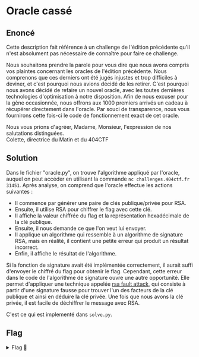 # Oracle cassé

## Enoncé

Cette description fait référence à un challenge de l'édition précédente qu'il n'est absolument pas nécessaire de connaître pour faire ce challenge.

Nous souhaitons prendre la parole pour vous dire que nous avons compris vos plaintes concernant les oracles de l'édition précédente. Nous comprenons que ces derniers ont été jugés injustes et trop difficiles à deviner, et c'est pourquoi nous avions décidé de les retirer. C'est pourquoi nous avons décidé de refaire un nouvel oracle, avec les toutes dernières technologies d'optimisation à notre disposition. Afin de nous excuser pour la gène occasionnée, nous offrons aux 1000 premiers arrivés un cadeau à récupérer directement dans l'oracle. Par souci de transparence, nous vous fournirons cette fois-ci le code de fonctionnement exact de cet oracle.

Nous vous prions d'agréer, Madame, Monsieur, l'expression de nos salutations distinguées.   
Colette, directrice du Matin et du 404CTF

## Solution

Dans le fichier "oracle.py", on trouve l'algorithme appliqué par l'oracle, auquel on peut accéder en utilisant la commande `nc challenges.404ctf.fr 31451`. Après analyse, on comprend que l'oracle effectue les actions suivantes :   
- Il commence par générer une paire de clés publique/privée pour RSA.   
- Ensuite, il utilise RSA pour chiffrer le flag avec cette clé.   
- Il affiche la valeur chiffrée du flag et la représentation hexadécimale de la clé publique.   
- Ensuite, il nous demande ce que l'on veut lui envoyer.   
- Il applique un algorithme qui ressemble à un algorithme de signature RSA, mais en réalité, il contient une petite erreur qui produit un résultat incorrect.   
- Enfin, il affiche le résultat de l'algorithme.

Si la fonction de signature avait été implémentée correctement, il aurait suffi d'envoyer le chiffré du flag pour obtenir le flag. Cependant, cette erreur dans le code de l'algorithme de signature ouvre une autre opportunité. Elle permet d'appliquer une technique appelée [rsa fault attack](https://medium.com/asecuritysite-when-bob-met-alice/beware-of-rsa-fault-attacks-they-may-comprise-your-trust-infrastructure-cf61c57f5c28), qui consiste à partir d'une signature fausse pour trouver l'un des facteurs de la clé publique et ainsi en déduire la clé privée. Une fois que nous avons la clé privée, il est facile de déchiffrer le message avec RSA.

C'est ce qui est implementé dans `solve.py`.

## Flag

<details>
<summary> Flag 🚩</summary>

```
404CTF{Un_0r4cl3_vr41m3n7_c4553_c3773_f015}
```
